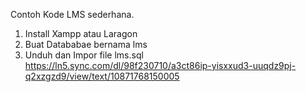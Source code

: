 Contoh Kode LMS sederhana.

1. Install Xampp atau Laragon
2. Buat Datababae bernama lms
3. Unduh dan Impor file lms.sql https://ln5.sync.com/dl/98f230710/a3ct86ip-yisxxud3-uuqdz9pj-q2xzgzd9/view/text/10871768150005
